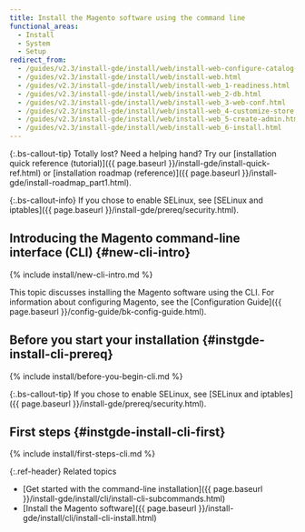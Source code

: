 ```yaml
---
title: Install the Magento software using the command line
functional_areas:
  - Install
  - System
  - Setup
redirect_from:
  - /guides/v2.3/install-gde/install/web/install-web-configure-catalog-search.html
  - /guides/v2.3/install-gde/install/web/install-web.html
  - /guides/v2.3/install-gde/install/web/install-web_1-readiness.html
  - /guides/v2.3/install-gde/install/web/install-web_2-db.html
  - /guides/v2.3/install-gde/install/web/install-web_3-web-conf.html
  - /guides/v2.3/install-gde/install/web/install-web_4-customize-store.html
  - /guides/v2.3/install-gde/install/web/install-web_5-create-admin.html
  - /guides/v2.3/install-gde/install/web/install-web_6-install.html
---
```


{:.bs-callout-tip}
Totally lost? Need a helping hand? Try our [installation quick reference (tutorial)]({{ page.baseurl }}/install-gde/install-quick-ref.html) or [installation roadmap (reference)]({{ page.baseurl }}/install-gde/install-roadmap_part1.html).

{:.bs-callout-info}
If you chose to enable SELinux, see [SELinux and iptables]({{ page.baseurl }}/install-gde/prereq/security.html).

## Introducing the Magento command-line interface (CLI) {#new-cli-intro}
{% include install/new-cli-intro.md %}

This topic discusses installing the Magento software using the CLI. For information about configuring Magento, see the [Configuration Guide]({{ page.baseurl }}/config-guide/bk-config-guide.html).

## Before you start your installation {#instgde-install-cli-prereq}
{% include install/before-you-begin-cli.md %}

{:.bs-callout-tip}
If you chose to enable SELinux, see [SELinux and iptables]({{ page.baseurl }}/install-gde/prereq/security.html).

## First steps {#instgde-install-cli-first}
{% include install/first-steps-cli.md %}

{:.ref-header}
Related topics

*  [Get started with the command-line installation]({{ page.baseurl }}/install-gde/install/cli/install-cli-subcommands.html)
*  [Install the Magento software]({{ page.baseurl }}/install-gde/install/cli/install-cli-install.html)
